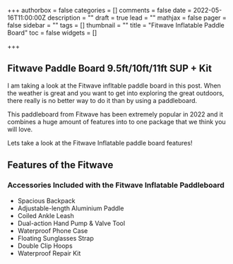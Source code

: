 +++
authorbox = false
categories = []
comments = false
date = 2022-05-16T11:00:00Z
description = ""
draft = true
lead = ""
mathjax = false
pager = false
sidebar = ""
tags = []
thumbnail = ""
title = "Fitwave Inflatable Paddle Board"
toc = false
widgets = []

+++
## Fitwave Paddle Board 9.5ft/10ft/11ft SUP + Kit

I am taking a look at the Fitwave infltable paddle board in this post.  When the weather is great and you want to get into exploring the great outdoors, there really is no better way to do it than by using a paddleboard.

This paddleboard from Fitwave has been extremely popular in 2022 and it combines a huge amount of features into to one package that we think you will love.

Lets take a look at the Fitwave Inflatable paddle board features!

## Features of the Fitwave

### Accessories Included with the Fitwave Inflatable Paddleboard

* Spacious Backpack
* Adjustable-length Aluminium Paddle
* Coiled Ankle Leash
* Dual-action Hand Pump & Valve Tool
* Waterproof Phone Case
* Floating Sunglasses Strap
* Double Clip Hoops
* Waterproof Repair Kit